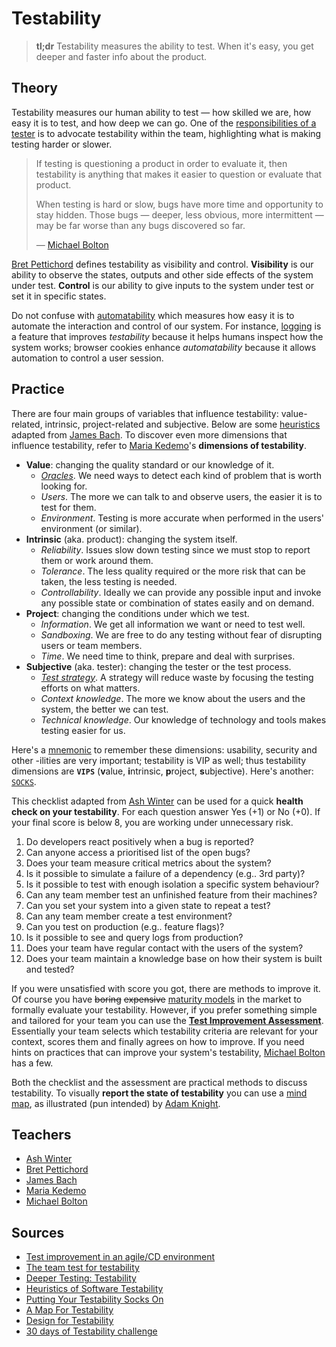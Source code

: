 # Testability

> **tl;dr** Testability measures the ability to test. When it's easy, you get deeper and faster info about the product.

## Theory

Testability measures our human ability to test — how skilled we are, how easy it is to test, and how deep we can go. One of the [responsibilities of a tester](/concepts/tester-responsibilities.md) is to advocate testability within the team, highlighting what is making testing harder or slower.

> If testing is questioning a product in order to evaluate it, then testability is anything that makes it easier to question or evaluate that product.
>
> When testing is hard or slow, bugs have more time and opportunity to stay hidden. Those bugs — deeper, less obvious, more intermittent — may be far worse than any bugs discovered so far.
>
> — [Michael Bolton](http://www.developsense.com/blog/2017/09/deeper-testing-3-testability/)

[Bret Pettichord](http://citeseerx.ist.psu.edu/viewdoc/download?doi=10.1.1.94.5966&rep=rep1&type=pdf) defines testability as visibility and control. **Visibility** is our ability to observe the states, outputs and other side effects of the system under test. **Control** is our ability to give inputs to the system under test or set it in specific states.

Do not confuse with [automatability](https://www.youtube.com/watch?v=gL8hmAH4ZGM) which measures how easy it is to automate the interaction and control of our system. For instance, [logging](/fields/logging.md) is a feature that improves *testability* because it helps humans inspect how the system works; browser cookies enhance *automatability* because it allows automation to control a user session.

## Practice

There are four main groups of variables that influence testability: value-related, intrinsic, project-related and subjective. Below are some [heuristics](/tools/heuristics.md) adapted from [James Bach](http://www.satisfice.com/tools/testable.pdf). To discover even more dimensions that influence testability, refer to [Maria Kedemo](https://mkedemo.wordpress.com/2015/11/22/dimensions-of-testability-v1-1/)'s **dimensions of testability**.

- **Value**: changing the quality standard or our knowledge of it.
  - [*Oracles*](/tools/oracles.md). We need ways to detect each kind of problem that is worth looking for.
  - *Users*. The more we can talk to and observe users, the easier it is to test for them.
  - *Environment*. Testing is more accurate when performed in the users' environment (or similar).
- **Intrinsic** (aka. product): changing the system itself.
  - *Reliability*. Issues slow down testing since we must stop to report them or work around them.
  - *Tolerance*. The less quality required or the more risk that can be taken, the less testing is needed.
  - *Controllability*. Ideally we can provide any possible input and invoke any possible state or combination of states easily and on demand.
- **Project**: changing the conditions under which we test.
  - *Information*. We get all information we want or need to test well.
  - *Sandboxing*. We are free to do any testing without fear of disrupting users or team members.
  - *Time*. We need time to think, prepare and deal with surprises.
- **Subjective** (aka. tester): changing the tester or the test process.
  - [*Test strategy*](/tools/test-strategy.md). A strategy will reduce waste by focusing the testing efforts on what matters.
  - *Context knowledge*. The more we know about the users and the system, the better we can test.
  - *Technical knowledge*. Our knowledge of technology and tools makes testing easier for us.

Here's a [mnemonic](/tools/mnemonics.md) to remember these dimensions: usability, security and other -ilities are very important; testability is VIP as well; thus testability dimensions are **`VIPS`** (**v**alue, **i**ntrinsic, **p**roject, **s**ubjective). Here's another: [`SOCKS`](https://www.a-sisyphean-task.com/2012/07/putting-your-testability-socks-on.html).

This checklist adapted from [Ash Winter](https://testingisbelieving.blogspot.com/2017/08/the-team-test-for-testability.html) can be used for a quick **health check on your testability**. For each question answer Yes (+1) or No (+0). If your final score is below 8, you are working under unnecessary risk.

1. Do developers react positively when a bug is reported?
2. Can anyone access a prioritised list of the open bugs?
3. Does your team measure critical metrics about the system?
4. Is it possible to simulate a failure of a dependency (e.g.. 3rd party)?
5. Is it possible to test with enough isolation a specific system behaviour?
6. Can any team member test an unfinished feature from their machines?
7. Can you set your system into a given state to repeat a test?
8. Can any team member create a test environment?
9. Can you test on production (e.g.. feature flags)?
10. Is it possible to see and query logs from production?
11. Does your team have regular contact with the users of the system?
12. Does your team maintain a knowledge base on how their system is built and tested?

If you were unsatisfied with score you got, there are methods to improve it. Of course you have ~~boring~~ ~~expensive~~ [maturity models](https://www.tmmi.org/tmmi-documents/#) in the market to formally evaluate your testability. However, if you prefer something simple and tailored for your team you can use the [**Test Improvement Assessment**](http://www.huibschoots.nl/wordpress/wp-content/uploads/2017/02/Test-Improvement-Huib-Schoots-Joep-Schuurkes.pdf). Essentially your team selects which testability criteria are relevant for your context, scores them and finally agrees on how to improve. If you need hints on practices that can improve your system's testability, [Michael Bolton](http://www.developsense.com/blog/2009/07/testability/) has a few.

Both the checklist and the assessment are practical methods to discuss testability. To visually **report the state of testability** you can use a [mind map](/tools/note-taking.md), as illustrated (pun intended) by [Adam Knight](https://www.a-sisyphean-task.com/2014/07/a-map-for-testability.html).

## Teachers

- [Ash Winter](https://testingisbelieving.blogspot.com/2019/02/ask-me-anything-testability.html)
- [Bret Pettichord](http://www.pettichord.com/)
- [James Bach](https://vimeo.com/78912852)
- [Maria Kedemo](https://mkedemo.wordpress.com/2015/11/22/dimensions-of-testability-v1-1/)
- [Michael Bolton](http://www.developsense.com/blog/category/testability/)

## Sources

- [Test improvement in an agile/CD environment](http://www.huibschoots.nl/wordpress/?p=2543)
- [The team test for testability](https://testingisbelieving.blogspot.com/2017/08/the-team-test-for-testability.html)
- [Deeper Testing: Testability](http://www.developsense.com/blog/2017/09/deeper-testing-3-testability/)
- [Heuristics of Software Testability](http://www.satisfice.com/tools/testable.pdf)
- [Putting Your Testability Socks On](https://www.a-sisyphean-task.com/2012/07/putting-your-testability-socks-on.html)
- [A Map For Testability](https://www.a-sisyphean-task.com/2014/07/a-map-for-testability.html)
- [Design for Testability](http://citeseerx.ist.psu.edu/viewdoc/download?doi=10.1.1.94.5966&rep=rep1&type=pdf)
- [30 days of Testability challenge](https://dojo.ministryoftesting.com/dojo/lessons/30-days-of-testability)

